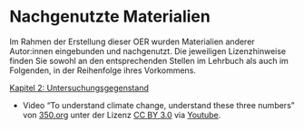 # Nachgenutzte Materialien 

Im Rahmen der Erstellung dieser OER wurden Materialien anderer Autor:innen eingebunden und nachgenutzt. Die jeweiligen Lizenzhinweise finden Sie sowohl an den entsprechenden Stellen im Lehrbuch als auch im Folgenden, in der Reihenfolge ihres Vorkommens.

[Kapitel 2: Untersuchungsgegenstand](../Kapitel_I/Untersuchungsgegenstand.md)
* Video “To understand climate change, understand these three numbers” von <a href="https://350.org/?r=DE&c=EU" class="external-link" target="_blank">350.org</a> unter der Lizenz <a href="https://creativecommons.org/licenses/by/3.0/" class="external-link" target="_blank">CC BY 3.0</a>  via <a href="https://www.youtube.com/watch?v=5KtGg-Lvxso" class="external-link" target="_blank">Youtube</a>.

